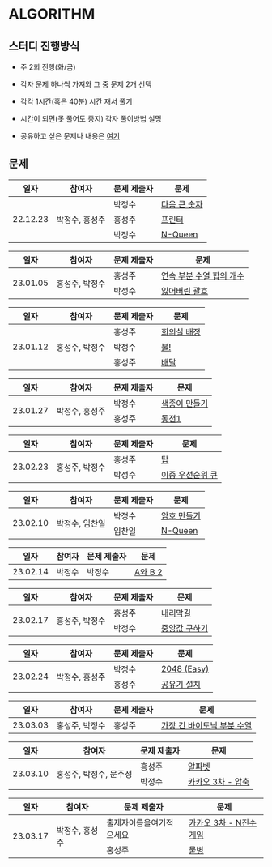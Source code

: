 # ALGORITHM

## 스터디 진행방식
* 주 2회 진행(화/금)
* 각자 문제 하나씩 가져와 그 중 문제 2개 선택
* 각각 1시간(혹은 40분) 시간 재서 풀기
* 시간이 되면(못 풀어도 중지) 각자 풀이방법 설명

* 공유하고 싶은 문제나 내용은 [여기](https://github.com/algoStudyforCodingTest/ALGORITHM/discussions)

## 문제





<table>
<thead>
<th>일자</th>
<th>참여자</th>
<th>문제 제출자</th>
<th>문제</th>
</thead>

<tbody>
<tr>
<td rowspan="100">22.12.23</td>
<td rowspan="100">박정수, 홍성주</td>

<td>박정수</td>
<td><a href="https://school.programmers.co.kr/learn/courses/30/lessons/12911">다음 큰 숫자</a></td>
</tr>

<tr>
<td>홍성주</td>
<td><a href="https://school.programmers.co.kr/learn/courses/30/lessons/42587">프린터</a></td>
</tr>
<tr>
<td>박정수</td>
<td><a href="https://www.acmicpc.net/problem/9663">N-Queen</a></td>
</tr>


<table>
<thead>
<th>일자</th>
<th>참여자</th>
<th>문제 제출자</th>
<th>문제</th>
</thead>

<tbody>
<tr>
<td rowspan="100">23.01.05</td>
<td rowspan="100">홍성주, 박정수</td>

<td>홍성주</td>
<td><a href="https://school.programmers.co.kr/learn/courses/30/lessons/131701">연속 부분 수열 합의 개수</a></td>
</tr>

<tr>
<td>박정수</td>
<td><a href="https://www.acmicpc.net/problem/1541">잃어버린 괄호</a></td>
</tr>

</tbody>
</table>



<table>
<thead>
<th>일자</th>
<th>참여자</th>
<th>문제 제출자</th>
<th>문제</th>
</thead>

<tbody>
<tr>
<td rowspan="100">23.01.12</td>
<td rowspan="100">홍성주, 박정수</td>

<td>홍성주</td>
<td><a href="https://www.acmicpc.net/problem/1931">회의실 배정</a></td>
</tr>

<tr>
<td>박정수</td>
<td><a href="https://www.acmicpc.net/problem/4179">불!</a></td>
</tr>

<tr>
<td>홍성주</td>
<td><a href="https://school.programmers.co.kr/learn/courses/30/lessons/12978">배달</a></td>
</tr>

</tbody>
</table>


<table>
<thead>
<th>일자</th>
<th>참여자</th>
<th>문제 제출자</th>
<th>문제</th>
</thead>

<tbody>
<tr>
<td rowspan="100">23.01.27</td>
<td rowspan="100">박정수, 홍성주</td>

<td>박정수</td>
<td><a href="https://www.acmicpc.net/problem/2630">색종이 만들기</a></td>
</tr>

<tr>
<td>홍성주</td>
<td><a href="https://www.acmicpc.net/problem/2293">동전1</a></td>
</tr>

</tbody>
</table>

<table>
<thead>
<th>일자</th>
<th>참여자</th>
<th>문제 제출자</th>
<th>문제</th>
</thead>

<tbody>
<tr>
<td rowspan="100">23.02.23</td>
<td rowspan="100">홍성주, 박정수</td>

<td>홍성주</td>
<td><a href="https://www.acmicpc.net/problem/2493">탑</a></td>
</tr>

<tr>
<td>박정수</td>
<td><a href="https://www.acmicpc.net/problem/7662">이중 우선순위 큐</a></td>
</tr>


</tbody>
</table>

<table>
<thead>
<th>일자</th>
<th>참여자</th>
<th>문제 제출자</th>
<th>문제</th>
</thead>

<tbody>
<tr>
<td rowspan="100">23.02.10</td>
<td rowspan="100">박정수, 임찬일</td>

<td>박정수</td>
<td><a href="https://www.acmicpc.net/problem/1759">암호 만들기</a></td>
</tr>

<tr>
<td>임찬일</td>
<td><a href="https://www.acmicpc.net/problem/9663">N-Queen</a></td>
</tr>


</tbody>
</table>

<table>
<thead>
<th>일자</th>
<th>참여자</th>
<th>문제 제출자</th>
<th>문제</th>
</thead>

<tbody>
<tr>
<td rowspan="100">23.02.14</td>
<td rowspan="100">박정수</td>

<td>박정수</td>
<td><a href="https://www.acmicpc.net/problem/12919">A와 B 2</a></td>
</tr>

</tbody>
</table>

<table>
<thead>
<th>일자</th>
<th>참여자</th>
<th>문제 제출자</th>
<th>문제</th>
</thead>

<tbody>
<tr>
<td rowspan="100">23.02.17</td>
<td rowspan="100">홍성주, 박정수</td>

<td>홍성주</td>
<td><a href="https://www.acmicpc.net/problem/1520">내리막길</a></td>
</tr>

<tr>
<td>박정수</td>
<td><a href="https://www.acmicpc.net/problem/2696">중앙값 구하기</a></td>
</tr>

</tbody>
</table>

<table>
<thead>
<th>일자</th>
<th>참여자</th>
<th>문제 제출자</th>
<th>문제</th>
</thead>

<tbody>
<tr>
<td rowspan="100">23.02.24</td>
<td rowspan="100">박정수, 홍성주</td>

<td>박정수</td>
<td><a href="https://www.acmicpc.net/problem/12100">2048 (Easy)</a></td>
</tr>

<tr>
<td>홍성주</td>
<td><a href="https://www.acmicpc.net/problem/2110">공유기 설치</a></td>
</tr>

</tbody>
</table>

<table>
<thead>
<th>일자</th>
<th>참여자</th>
<th>문제 제출자</th>
<th>문제</th>
</thead>

<tbody>
<tr>
<td rowspan="100">23.03.03</td>
<td rowspan="100">홍성주, 박정수</td>

<td>홍성주</td>
<td><a href="https://www.acmicpc.net/problem/11054">가장 긴 바이토닉 부분 수열</a></td>
</tr>

</tbody>
</table>


<table>
<thead>
<th>일자</th>
<th>참여자</th>
<th>문제 제출자</th>
<th>문제</th>
</thead>
<tbody>
<tr>
<td rowspan="100">23.03.10</td>
<td rowspan="100">홍성주, 박정수, 문주성</td>

<td>홍성주</td>
<td><a href="https://www.acmicpc.net/problem/1987">알파벳</a></td>
</tr>

<tr>
<td>박정수</td>
<td><a href="https://school.programmers.co.kr/learn/courses/30/lessons/17684">카카오 3차 - 압축</a></td>
</tr>

</tbody>
</table>


<table>
<thead>
<th>일자</th>
<th>참여자</th>
<th>문제 제출자</th>
<th>문제</th>
</thead>
<tbody>

<tr>
<td rowspan="100">23.03.17</td>
<td rowspan="100">박정수, 홍성주</td>

<td>출제자이름을여기적으세요</td>
<td><a href="https://school.programmers.co.kr/learn/courses/30/lessons/17687">카카오 3차 - N진수 게임</a></td>
</tr>

<tr>
<td>홍성주</td>
<td><a href="https://www.acmicpc.net/problem/2251">물병</a></td>
</tr>

</tbody>
</table>



  
<!-- 이 아래의 테이블 템플릿을 복사해서 사용하세요 -->
<!--
  

<table>
<thead>
<th>일자</th>
<th>참여자</th>
<th>문제 제출자</th>
<th>문제</th>
<th>풀이</th>
</thead>
<tbody>

<tr>
<td rowspan="100">23.03.10진행일자를 여기에 적으세요</td>
<td rowspan="100">참여인원이름을 여기에 적으세요</td>

<td>출제자이름을여기적으세요</td>
<td><a href="문제링크를여기붙이세요">문제제목을여기적으세요</a></td>
<td>
<a href="제출한문제풀이링크나깃헙링크를여기붙이세요">푼사람의이름을여기적으세요</a>
<a href="제출한문제풀이링크나깃헙링크를여기붙이세요">푼사람의이름을여기적으세요</a>
</td>
</tr>

<tr>
<td>출제자이름을여기적으세요</td>
<td><a href="문제링크를여기붙이세요">문제제목을여기적으세요</a></td>
<td>
<a href="제출한문제풀이링크나깃헙링크를여기붙이세요">푼사람의이름을여기적으세요</a>
<a href="제출한문제풀이링크나깃헙링크를여기붙이세요">푼사람의이름을여기적으세요</a>
</td>
</tr>

</tbody>
</table>

  
-->
